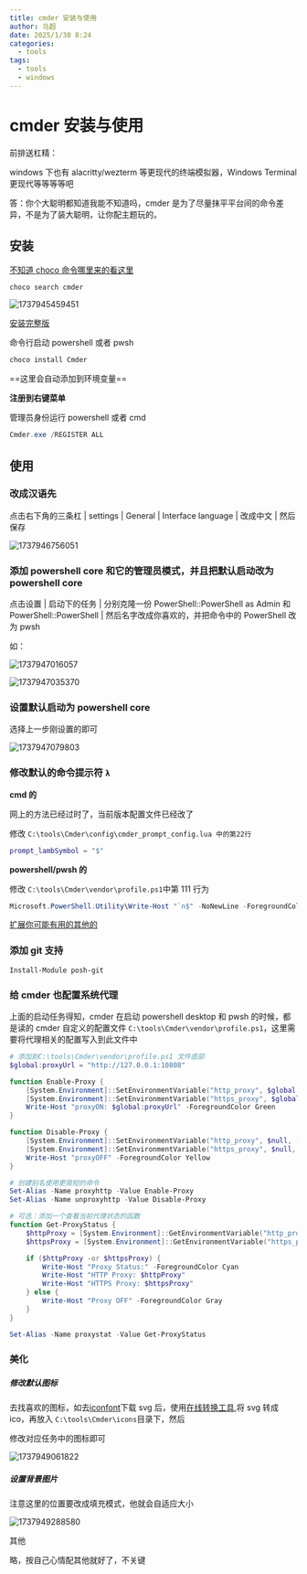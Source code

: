```yaml
---
title: cmder 安装与使用
author: 马超
date: 2025/1/30 8:24
categories:
  - tools
tags:
  - tools
  - windows
---
```


# cmder 安装与使用

前排送杠精：

windows 下也有 alacritty/wezterm 等更现代的终端模拟器，Windows Terminal 更现代等等等等吧

答：你个大聪明都知道我能不知道吗，cmder 是为了尽量抹平平台间的命令差异，不是为了装大聪明，让你配主题玩的。

## 安装

[不知道 choco 命令哪里来的看这里](/tools/windows/Chocolatey安装与使用)

```powershell
choco search cmder
```

![1737945459451](image/cmder安装与使用/1737945459451.png)

[安装完整版](https://cmder.app/)

命令行启动 powershell 或者 pwsh

```powershell
choco install Cmder
```

==这里会自动添加到环境变量==

**注册到右键菜单**

管理员身份运行 powershell 或者 cmd

```powershell
Cmder.exe /REGISTER ALL
```

## 使用

### 改成汉语先

点击右下角的三条杠 | settings | General | Interface language | 改成中文 | 然后保存

![1737946756051](image/cmder安装与使用/1737946756051.png)

### 添加 powershell core 和它的管理员模式，并且把默认启动改为 powershell core

点击设置 | 启动下的任务 | 分别克隆一份 PowerShell::PowerShell as Admin 和 PowerShell::PowerShell | 然后名字改成你喜欢的，并把命令中的 PowerShell 改为 pwsh

如：

![1737947016057](image/cmder安装与使用/1737947016057.png)

![1737947035370](image/cmder安装与使用/1737947035370.png)

### 设置默认启动为 powershell core

选择上一步刚设置的即可

![1737947079803](image/cmder安装与使用/1737947079803.png)

### 修改默认的命令提示符 `λ`

**cmd 的**

网上的方法已经过时了，当前版本配置文件已经改了

修改 `C:\tools\Cmder\config\cmder_prompt_config.lua 中的第22行`

```lua
prompt_lambSymbol = "$"
```

**powershell/pwsh 的**

修改 `C:\tools\Cmder\vendor\profile.ps1`中第 111 行为

```powershell
Microsoft.PowerShell.Utility\Write-Host "`n$" -NoNewLine -ForegroundColor "DarkGray"
```

[扩展你可能有用的其他的](https://stackoverflow.com/questions/68283663/how-to-get-the-lambda-symbol-in-cmder-powershell-with-posh-git-after-the-git-i)

### 添加 git 支持

```shell
Install-Module posh-git
```

### 给 cmder 也配置系统代理

上面的启动任务得知，cmder 在启动 powershell desktop 和 pwsh 的时候，都是读的 cmder 自定义的配置文件 `C:\tools\Cmder\vendor\profile.ps1`，这里需要将代理相关的配置写入到此文件中

```powershell
# 添加到C:\tools\Cmder\vendor\profile.ps1 文件底部
$global:proxyUrl = "http://127.0.0.1:10808"

function Enable-Proxy {
    [System.Environment]::SetEnvironmentVariable("http_proxy", $global:proxyUrl, [System.EnvironmentVariableTarget]::Process)
    [System.Environment]::SetEnvironmentVariable("https_proxy", $global:proxyUrl, [System.EnvironmentVariableTarget]::Process)
    Write-Host "proxyON: $global:proxyUrl" -ForegroundColor Green
}

function Disable-Proxy {
    [System.Environment]::SetEnvironmentVariable("http_proxy", $null, [System.EnvironmentVariableTarget]::Process)
    [System.Environment]::SetEnvironmentVariable("https_proxy", $null, [System.EnvironmentVariableTarget]::Process)
    Write-Host "proxyOFF" -ForegroundColor Yellow
}

# 创建别名使用更简短的命令
Set-Alias -Name proxyhttp -Value Enable-Proxy
Set-Alias -Name unproxyhttp -Value Disable-Proxy

# 可选：添加一个查看当前代理状态的函数
function Get-ProxyStatus {
    $httpProxy = [System.Environment]::GetEnvironmentVariable("http_proxy", [System.EnvironmentVariableTarget]::Process)
    $httpsProxy = [System.Environment]::GetEnvironmentVariable("https_proxy", [System.EnvironmentVariableTarget]::Process)

    if ($httpProxy -or $httpsProxy) {
        Write-Host "Proxy Status:" -ForegroundColor Cyan
        Write-Host "HTTP Proxy: $httpProxy"
        Write-Host "HTTPS Proxy: $httpsProxy"
    } else {
        Write-Host "Proxy OFF" -ForegroundColor Gray
    }
}

Set-Alias -Name proxystat -Value Get-ProxyStatus
```

### 美化

##### **修改默认图标**

去找喜欢的图标，如去[iconfont](https://www.iconfont.cn/search/index?searchType=icon&q=powershell)下载 svg 后，使用[在线转换工具](https://convertio.co/zh/),将 svg 转成 ico，再放入 `C:\tools\Cmder\icons`目录下，然后

修改对应任务中的图标即可

![1737949061822](image/cmder安装与使用/1737949061822.png)

##### 设置背景图片

注意这里的位置要改成填充模式，他就会自适应大小

![1737949288580](image/cmder安装与使用/1737949288580.png)

其他

略，按自己心情配其他就好了，不关键
